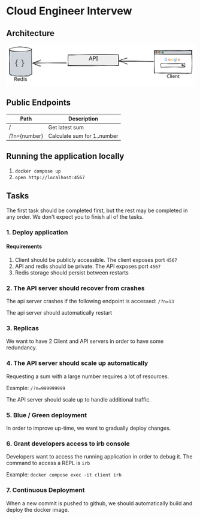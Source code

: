# Cloud Engineer Intervew

## Architecture

![Architecture Diagram](/images/architecture.svg)

## Public Endpoints

| Path | Description |
| ---- | ----------- |
| /    | Get latest sum | 
| /?n={number} | Calculate sum for 1..number |

## Running the application locally

1. `docker compose up`
2. `open http://localhost:4567`

## Tasks

The first task should be completed first, but the rest may be completed in any order. We don't expect you to finish all of the tasks.

### 1. Deploy application

#### Requirements

1. Client should be publicly accessible. The client exposes port `4567`
2. API and redis should be private. The API exposes port `4567`
3. Redis storage should persist between restarts

### 2. The API server should recover from crashes

The api server crashes if the following endpoint is accessed: `/?n=13`

The api server should automatically restart

### 3. Replicas

We want to have 2 Client and API servers in order to have some redundancy.

### 4. The API server should scale up automatically

Requesting a sum with a large number requires a lot of resources.

Example: `/?n=999999999`

The API server should scale up to handle additional traffic.

### 5. Blue / Green deployment

In order to improve up-time, we want to gradually deploy changes.

### 6. Grant developers access to irb console

Developers want to access the running application in order to debug it. 
The command to access a REPL is `irb`

Example: `docker compose exec -it client irb`

### 7. Continuous Deployment

When a new commit is pushed to github, we should automatically build and deploy
the docker image.
